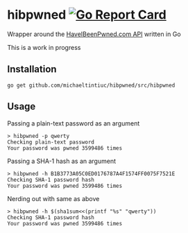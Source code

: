 # hibpwned [![Go Report Card](https://goreportcard.com/badge/github.com/michaeltintiuc/hibpwned)](https://goreportcard.com/report/github.com/michaeltintiuc/hibpwned)

Wrapper around the [HaveIBeenPwned.com API](https://haveibeenpwned.com/API/v2) written in Go

This is a work in progress

## Installation

`go get github.com/michaeltintiuc/hibpwned/src/hibpwned`

## Usage

Passing a plain-text password as an argument

```
> hibpwned -p qwerty
Checking plain-text password
Your password was pwned 3599486 times
```

Passing a SHA-1 hash as an argument

```
> hibpwned -h B1B3773A05C0ED0176787A4F1574FF0075F7521E
Checking SHA-1 password hash
Your password was pwned 3599486 times
```

Nerding out with same as above

```
> hibpwned -h $(sha1sum<<(printf "%s" "qwerty"))
Checking SHA-1 password hash
Your password was pwned 3599486 times
```
